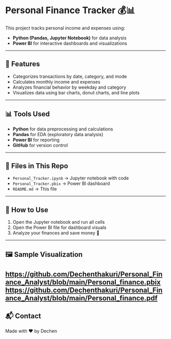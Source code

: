 # Personal Finance Tracker 💰📊

This project tracks personal income and expenses using:
- **Python (Pandas, Jupyter Notebook)** for data analysis
- **Power BI** for interactive dashboards and visualizations

---

## 📝 Features
- Categorizes transactions by date, category, and mode
- Calculates monthly income and expenses
- Analyzes financial behavior by weekday and category
- Visualizes data using bar charts, donut charts, and line plots

---

## 📊 Tools Used
- **Python** for data preprocessing and calculations
- **Pandas** for EDA (exploratory data analysis)
- **Power BI** for reporting
- **GitHub** for version control

---

## 📂 Files in This Repo
- `Personal_Tracker.ipynb` → Jupyter notebook with code
- `Personal_Tracker.pbix` → Power BI dashboard
- `README.md` → This file

---

## 🚀 How to Use
1. Open the Jupyter notebook and run all cells
2. Open the Power BI file for dashboard visuals
3. Analyze your finances and save money 🤑

---

## 🖼️ Sample Visualization
[https://github.com/Dechenthakuri/Personal_Finance_Analyst/blob/main/Personal_finance.pbix
](url)[https://github.com/Dechenthakuri/Personal_Finance_Analyst/blob/main/Personal_finance.pdf
](url)
---

## 📬 Contact
Made with ❤️ by Dechen

